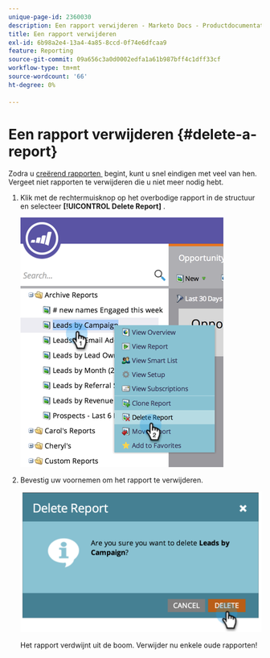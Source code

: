 ```yaml
---
unique-page-id: 2360030
description: Een rapport verwijderen - Marketo Docs - Productdocumentatie
title: Een rapport verwijderen
exl-id: 6b98a2e4-13a4-4a85-8ccd-0f74e6dfcaa9
feature: Reporting
source-git-commit: 09a656c3a0d0002edfa1a61b987bff4c1dff33cf
workflow-type: tm+mt
source-wordcount: '66'
ht-degree: 0%

---
```


# Een rapport verwijderen {#delete-a-report}

Zodra u [&#x200B; creërend rapporten &#x200B;](/help/marketo/product-docs/reporting/basic-reporting/creating-reports/create-a-report-in-a-program.md) begint, kunt u snel eindigen met veel van hen. Vergeet niet rapporten te verwijderen die u niet meer nodig hebt.

1. Klik met de rechtermuisknop op het overbodige rapport in de structuur en selecteer **[!UICONTROL Delete Report]** .

   ![](assets/image2014-9-16-14-3a26-3a48.png)

1. Bevestig uw voornemen om het rapport te verwijderen.

   ![](assets/image2014-9-16-14-3a26-3a53.png)

   Het rapport verdwijnt uit de boom. Verwijder nu enkele oude rapporten!
